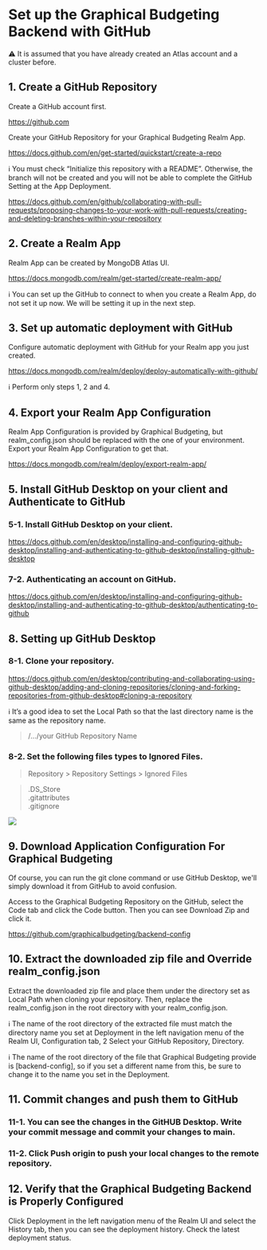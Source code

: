 # Set up the Graphical Budgeting Backend with GitHub

:warning: It is assumed that you have already created an Atlas account and a cluster before.

## 1. Create a GitHub Repository
Create a GitHub account first.

<https://github.com>

Create your GitHub Repository for your Graphical Budgeting Realm App.

<https://docs.github.com/en/get-started/quickstart/create-a-repo>

:information_source: You must check “Initialize this repository with a README”. Otherwise, the branch will not be created and you will not be able to complete the GitHub Setting at the App Deployment.

<https://docs.github.com/en/github/collaborating-with-pull-requests/proposing-changes-to-your-work-with-pull-requests/creating-and-deleting-branches-within-your-repository>

## 2. Create a Realm App

Realm App can be created by MongoDB Atlas UI.

<https://docs.mongodb.com/realm/get-started/create-realm-app/>

:information_source: You can set up the GitHub to connect to when you create a Realm App, do not set it up now. We will be setting it up in the next step.

## 3. Set up automatic deployment with GitHub

Configure automatic deployment with GitHub for your Realm app you just created.

<https://docs.mongodb.com/realm/deploy/deploy-automatically-with-github/>

:information_source: Perform only steps 1, 2 and 4.

## 4. Export your Realm App Configuration

Realm App Configuration is provided by Graphical Budgeting, but realm_config.json should be replaced with the one of your environment. Export your Realm App Configuration to get that.

<https://docs.mongodb.com/realm/deploy/export-realm-app/>

## 5. Install GitHub Desktop on your client and Authenticate to GitHub

### 5-1. Install GitHub Desktop on your client.

<https://docs.github.com/en/desktop/installing-and-configuring-github-desktop/installing-and-authenticating-to-github-desktop/installing-github-desktop>

### 7-2. Authenticating an account on GitHub.

<https://docs.github.com/en/desktop/installing-and-configuring-github-desktop/installing-and-authenticating-to-github-desktop/authenticating-to-github>

## 8. Setting up GitHub Desktop

### 8-1. Clone your repository.

<https://docs.github.com/en/desktop/contributing-and-collaborating-using-github-desktop/adding-and-cloning-repositories/cloning-and-forking-repositories-from-github-desktop#cloning-a-repository>

:information_source: It’s a good idea to set the Local Path so that the last directory name is the same as the repository name.

>/…/your GitHub Repository Name

### 8-2. Set the following files types to Ignored Files.

>Repository > Repository Settings > Ignored Files

>.DS_Store<br>
>.gitattributes<br>
>.gitignore<br>

![](https://graphicalbudgeting.github.io/backend-config-github-doc//resources/ignoredfiles.png)

## 9. Download Application Configuration For Graphical Budgeting

Of course, you can run the git clone command or use GitHub Desktop, we'll simply download it from GitHub to avoid confusion.

Access to the Graphical Budgeting Repository on the GitHub, select the Code tab and click the Code button. Then you can see Download Zip and click it.

<https://github.com/graphicalbudgeting/backend-config>

## 10. Extract the downloaded zip file and Override realm_config.json

Extract the downloaded zip file and place them under the directory set as Local Path when cloning your repository. Then, replace the realm_config.json in the root directory with your realm_config.json.

:information_source: The name of the root directory of the extracted file must match the directory name you set at Deployment in the left navigation menu of the Realm UI, Configuration tab, 2 Select your GitHub Repository, Directory.

:information_source: The name of the root directory of the file that Graphical Budgeting provide is [backend-config], so if you set a different name from this, be sure to change it to the name you set in the Deployment.

## 11. Commit changes and push them to GitHub

### 11-1. You can see the changes in the GitHUB Desktop. Write your commit message and commit your changes to main.

### 11-2. Click Push origin to push your local changes to the remote repository.

## 12. Verify that the Graphical Budgeting Backend is Properly Configured

Click Deployment in the left navigation menu of the Realm UI and select the History tab, then you can see the deployment history. Check the latest deployment status.
